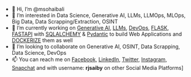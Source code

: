 - 👋 Hi, I’m @msohaibali
- 👀 I’m interested in Data Science, Generative AI, LLMs, LLMOps, MLOps, Big Data, Data Scrapping/Extraction, OSINT
- 🌱 I’m currently working on [Generative AI](https://en.wikipedia.org/wiki/Generative_artificial_intelligence), [LLMs](https://en.wikipedia.org/wiki/Large_language_model), [DevOps](https://dicecamp.com/acquire-skill/training-detail/devops-101), [FLASK](https://flask.palletsprojects.com/), [FASTAPI](https://fastapi.tiangolo.com/) with [SQLALCHEMY](https://sqlalchemy.org/) & [Pydantic](https://pydantic-docs.helpmanual.io/) to build Web Applications and [DOCKERIZE](https://www.docker.com/) them as well
- 💞️ I’m looking to collaborate on Generative AI, OSINT, Data Scrapping, Data Science, DevOps
- 📫 You can reach me on [Facebook](https://www.facebook/com/rjsaiby), [LinkedIn](https://www.linkedin.com/in/msohaibali), [Twitter](https://www.twitter.com/RjSaiby), [Instagram](https://www.instagram.com/rjsaiby),  [Snapchat](https://www.snapchat.com/add/rjsaiby) and with username: **rjsaiby** on other Social Media Platforms]

<!---
msohaibali/msohaibali is a ✨ special ✨ repository because its `README.md` (this file) appears on your GitHub profile.
You can click the Preview link to take a look at your changes.
--->
